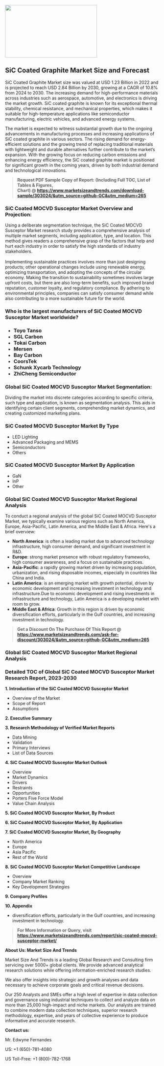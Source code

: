 <p><img class="alignnone size-medium wp-image-20088" src="https://ffe5etoiles.com/wp-content/uploads/2024/12/MST1-300x171.png" alt="" width="300" height="171" /></p><h2>SiC Coated Graphite Market Size and Forecast</h2><p>SiC Coated Graphite Market size was valued at USD 1.23 Billion in 2022 and is projected to reach USD 2.84 Billion by 2030, growing at a CAGR of 10.8% from 2024 to 2030. The increasing demand for high-performance materials across industries such as aerospace, automotive, and electronics is driving the market growth. SiC coated graphite is known for its exceptional thermal stability, chemical resistance, and mechanical properties, which makes it suitable for high-temperature applications like semiconductor manufacturing, electric vehicles, and advanced energy systems.</p><p>The market is expected to witness substantial growth due to the ongoing advancements in manufacturing processes and increasing applications of SiC coated graphite in various sectors. The rising demand for energy-efficient solutions and the growing trend of replacing traditional materials with lightweight and durable alternatives further contribute to the market’s expansion. With the growing focus on reducing carbon emissions and enhancing energy efficiency, the SiC coated graphite market is positioned for significant growth in the coming years, driven by both industrial demand and technological innovations.</p></p><blockquote id="" class=""><strong>Request PDF Sample Copy of Report: (Including Full TOC, List of Tables &amp; Figures, Chart)&nbsp;@&nbsp;<strong><a href="https://www.marketsizeandtrends.com/download-sample/303024/&utm_source=github-GC&utm_medium=265" target="_blank">https://www.marketsizeandtrends.com/download-sample/303024/&utm_source=github-GC&utm_medium=265</a></strong></strong></blockquote><h3 id="" class="">SiC Coated MOCVD Susceptor Market&nbsp;Overview and Projection:</h3><p id="" class="">Using a deliberate segmentation technique, the SiC Coated MOCVD Susceptor Market research study provides a comprehensive analysis of multiple market segments, including application, type, and location. This method gives readers a comprehensive grasp of the factors that help and hurt each industry in order to satisfy the high standards of industry stakeholders. <br /> <br />Implementing sustainable practices involves more than just designing products; other operational changes include using renewable energy, optimizing transportation, and adopting the concepts of the circular economy. Making the transition to sustainability sometimes involves large upfront costs, but there are also long-term benefits, such improved brand reputation, customer loyalty, and regulatory compliance. By adhering to environmental principles, companies can satisfy consumer demand while also contributing to a more sustainable future for the world.</p><h3 id="" class="">Who is the largest manufacturers of&nbsp;SiC Coated MOCVD Susceptor Market worldwide?</h3><h3 class=""><p><ul><li>Toyo Tanso </li><li> SGL Carbon </li><li> Tokai Carbon </li><li> Mersen </li><li> Bay Carbon </li><li> CoorsTek </li><li> Schunk Xycarb Technology </li><li> ZhiCheng Semiconductor</li></ul></p></h3><h3 id="" class="">Global&nbsp;SiC Coated MOCVD Susceptor Market Segmentation:</h3><p id="" class="">Dividing the market into discrete categories according to specific criteria, such type and application, is known as segmentation analysis. This aids in identifying certain client segments, comprehending market dynamics, and creating customized marketing plans.</p><h3 id="" class="">SiC Coated MOCVD Susceptor Market&nbsp;By Type</h3><p><p><ul><li>LED Lighting</li><li> Advanced Packaging and MEMS</li><li> Semiconductors</li><li> Others</p></li></ul></p></p><h3 id="" class="">SiC Coated MOCVD Susceptor Market&nbsp;By Application</h3><p class=""><p><ul><li>GaN</li><li> InP</li><li> Other</li></ul></p></p><h3 id="" class="">Global SiC Coated MOCVD Susceptor Market Regional Analysis</h3><p id="" class="">To conduct a regional analysis of the global SiC Coated MOCVD Susceptor Market, we typically examine various regions such as North America, Europe, Asia-Pacific, Latin America, and the Middle East &amp; Africa. Here's a brief overview:</p><ul><li><strong>North America</strong>: is often a leading market due to advanced technology infrastructure, high consumer demand, and significant investment in R&amp;D.</li><li><strong>Europe</strong>: strong market presence with robust regulatory frameworks, high consumer awareness, and a focus on sustainable practices.</li><li><strong>Asia-Pacific</strong>: a rapidly growing market driven by increasing population, urbanization, and rising disposable incomes, especially in countries like China and India.</li><li><strong>Latin America</strong>: is an emerging market with growth potential, driven by economic development and increasing investment in technology and infrastructure.Due to economic development and rising investments in infrastructure and technology, Latin America is a developing market with room to grow.</li><li><strong>Middle East &amp; Africa</strong>: Growth in this region is driven by economic diversification efforts, particularly in the Gulf countries, and increasing investment in technology.</li></ul><blockquote id="" class=""><strong>Get a Discount On The Purchase Of This Report @ <strong><a href="https://www.marketsizeandtrends.com/ask-for-discount/303024/&utm_source=github-GC&utm_medium=265" target="_blank">https://www.marketsizeandtrends.com/ask-for-discount/303024/&utm_source=github-GC&utm_medium=265</a></strong></strong></blockquote><h3 id="" class="">Global SiC Coated MOCVD Susceptor Market Regional Analysis</h3><h3 id="" class="">Detailed TOC of Global SiC Coated MOCVD Susceptor Market Research Report, 2023-2030</h3><p id="" class=""><strong>1. Introduction of the SiC Coated MOCVD Susceptor Market</strong></p><ul><li>Overview of the Market</li><li>Scope of Report</li><li>Assumptions</li></ul><p id="" class=""><strong>2. Executive Summary</strong></p><p id="" class=""><strong>3. Research Methodology of Verified Market Reports</strong></p><ul><li>Data Mining</li><li>Validation</li><li>Primary Interviews</li><li>List of Data Sources</li></ul><p id="" class=""><strong>4. SiC Coated MOCVD Susceptor Market Outlook</strong></p><ul><li>Overview</li><li>Market Dynamics</li><li>Drivers</li><li>Restraints</li><li>Opportunities</li><li>Porters Five Force Model</li><li>Value Chain Analysis</li></ul><p id="" class=""><strong>5. SiC Coated MOCVD Susceptor Market, By Product</strong></p><p id="" class=""><strong>6. SiC Coated MOCVD Susceptor Market, By Application</strong></p><p id="" class=""><strong>7. SiC Coated MOCVD Susceptor Market, By Geography</strong></p><ul><li>North America</li><li>Europe</li><li>Asia Pacific</li><li>Rest of the World</li></ul><p id="" class=""><strong>8. SiC Coated MOCVD Susceptor Market Competitive Landscape</strong></p><ul><li>Overview</li><li>Company Market Ranking</li><li>Key Development Strategies</li></ul><p id="" class=""><strong>9. Company Profiles</strong></p><p id="" class=""><strong>10. Appendix</strong></p><ul><li>diversification efforts, particularly in the Gulf countries, and increasing investment in technology.</li></ul><blockquote id="" class=""><strong>For More Information or Query, visit <strong><strong><a href="https://www.marketsizeandtrends.com/report/sic-coated-mocvd-susceptor-market/" target="_blank">https://www.marketsizeandtrends.com/report/sic-coated-mocvd-susceptor-market/</a></strong></strong></strong></blockquote><p id="" class=""><strong>About Us: Market Size And Trends</strong></p><p id="" class="">Market Size And Trends is a leading Global Research and Consulting firm servicing over 5000+ global clients. We provide advanced analytical research solutions while offering information-enriched research studies.</p><p id="" class="">We also offer insights into strategic and growth analyses and data necessary to achieve corporate goals and critical revenue decisions.</p><p id="" class="">Our 250 Analysts and SMEs offer a high level of expertise in data collection and governance using industrial techniques to collect and analyze data on more than 25,000 high-impact and niche markets. Our analysts are trained to combine modern data collection techniques, superior research methodology, expertise, and years of collective experience to produce informative and accurate research.</p><p id="" class=""><strong>Contact us:</strong></p><p id="" class="">Mr. Edwyne Fernandes</p><p id="" class="">US: +1 (650)-781-4080</p><p id="" class="">US Toll-Free: +1 (800)-782-1768</p>
